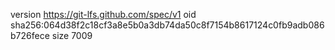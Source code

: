 version https://git-lfs.github.com/spec/v1
oid sha256:064d38f2c18cf3a8e5b0a3db74da50c8f7154b8617124c0fb9adb086b726fece
size 7009
